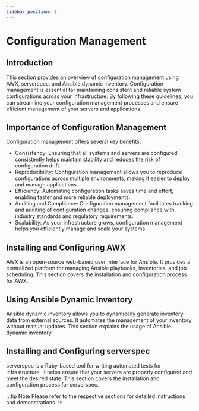 ```yaml
---
sidebar_position: 1
---
```

# Configuration Management

## Introduction
This section provides an overview of configuration management using AWX, serverspec, and Ansible dynamic inventory. Configuration management is essential for maintaining consistent and reliable system configurations across your infrastructure. By following these guidelines, you can streamline your configuration management processes and ensure efficient management of your servers and applications.

## Importance of Configuration Management
Configuration management offers several key benefits:
* Consistency: Ensuring that all systems and servers are configured consistently helps maintain stability and reduces the risk of configuration drift.
* Reproducibility: Configuration management allows you to reproduce configurations across multiple environments, making it easier to deploy and manage applications.
* Efficiency: Automating configuration tasks saves time and effort, enabling faster and more reliable deployments.
* Auditing and Compliance: Configuration management facilitates tracking and auditing of configuration changes, ensuring compliance with industry standards and regulatory requirements.
* Scalability: As your infrastructure grows, configuration management helps you efficiently manage and scale your systems.

## Installing and Configuring AWX
AWX is an open-source web-based user interface for Ansible. It provides a centralized platform for managing Ansible playbooks, inventories, and job scheduling. This section covers the installation and configuration process for AWX.

## Using Ansible Dynamic Inventory
Ansible dynamic inventory allows you to dynamically generate inventory data from external sources. It automates the management of your inventory without manual updates. This section explains the usage of Ansible dynamic inventory.

## Installing and Configuring serverspec
serverspec is a Ruby-based tool for writing automated tests for infrastructure. It helps ensure that your servers are properly configured and meet the desired state. This section covers the installation and configuration process for serverspec.


:::tip Note
Please refer to the respective sections for detailed instructions and demonstrations.
:::
